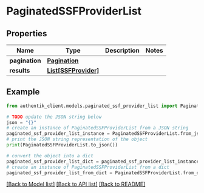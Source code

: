 # PaginatedSSFProviderList


## Properties

Name | Type | Description | Notes
------------ | ------------- | ------------- | -------------
**pagination** | [**Pagination**](Pagination.md) |  | 
**results** | [**List[SSFProvider]**](SSFProvider.md) |  | 

## Example

```python
from authentik_client.models.paginated_ssf_provider_list import PaginatedSSFProviderList

# TODO update the JSON string below
json = "{}"
# create an instance of PaginatedSSFProviderList from a JSON string
paginated_ssf_provider_list_instance = PaginatedSSFProviderList.from_json(json)
# print the JSON string representation of the object
print(PaginatedSSFProviderList.to_json())

# convert the object into a dict
paginated_ssf_provider_list_dict = paginated_ssf_provider_list_instance.to_dict()
# create an instance of PaginatedSSFProviderList from a dict
paginated_ssf_provider_list_from_dict = PaginatedSSFProviderList.from_dict(paginated_ssf_provider_list_dict)
```
[[Back to Model list]](../README.md#documentation-for-models) [[Back to API list]](../README.md#documentation-for-api-endpoints) [[Back to README]](../README.md)


